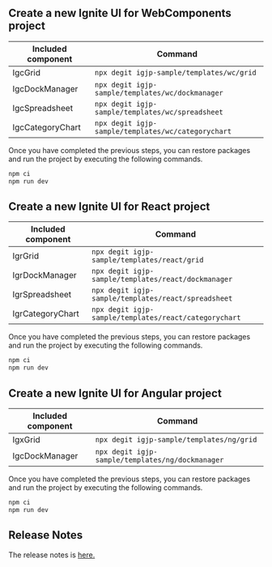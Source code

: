 ## Create a new Ignite UI for WebComponents project

| Included component | Command                                            |
| ------------------ | -------------------------------------------------- |
| IgcGrid            | `npx degit igjp-sample/templates/wc/grid`          |
| IgcDockManager     | `npx degit igjp-sample/templates/wc/dockmanager`   |
| IgcSpreadsheet     | `npx degit igjp-sample/templates/wc/spreadsheet`   |
| IgcCategoryChart   | `npx degit igjp-sample/templates/wc/categorychart` |

Once you have completed the previous steps, you can restore packages and run the project by executing the following commands.

```bash
npm ci
npm run dev
```

## Create a new Ignite UI for React project

| Included component | Command                                               |
| ------------------ | ----------------------------------------------------- |
| IgrGrid            | `npx degit igjp-sample/templates/react/grid`          |
| IgrDockManager     | `npx degit igjp-sample/templates/react/dockmanager`   |
| IgrSpreadsheet     | `npx degit igjp-sample/templates/react/spreadsheet`   |
| IgrCategoryChart   | `npx degit igjp-sample/templates/react/categorychart` |

Once you have completed the previous steps, you can restore packages and run the project by executing the following commands.

```bash
npm ci
npm run dev
```

## Create a new Ignite UI for Angular project

| Included component | Command                                            |
| ------------------ | -------------------------------------------------- |
| IgxGrid            | `npx degit igjp-sample/templates/ng/grid`          |
| IgcDockManager     | `npx degit igjp-sample/templates/ng/dockmanager`   |

Once you have completed the previous steps, you can restore packages and run the project by executing the following commands.

```bash
npm ci
npm run dev
```

## Release Notes

The release notes is [here.](RELEASE-NOTES.txt)

